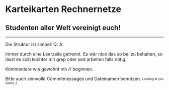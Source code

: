 # Karteikarten Rechnernetze

## Studenten aller Welt vereinigt euch!

----

Die Struktur ist simpel:
Q: <Frage>
A: <Antwort>

Immer durch eine Leerzeile getrennt.
Es wär nice das so bei zu behalten, so lässt es sich leichter mit grep oder sed arbeiten falls nötig.

Kommentare wie gewohnt mit // beginnen.

Bitte auch sinnvolle Commitmessages und Dateinamen benutzen. <sub><sup>Looking at you Jonny ;)</sup></sub>
